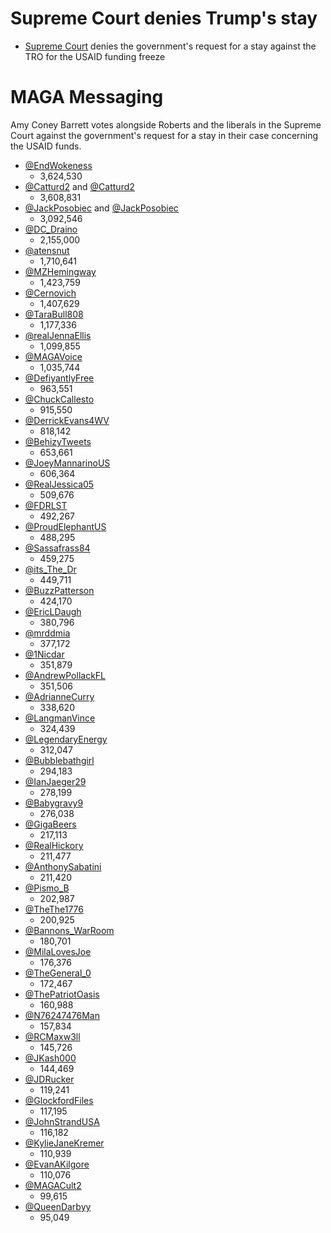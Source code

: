 # Supreme Court denies Trump's stay
- [Supreme Court](https://www.nytimes.com/live/2025/03/05/us/trump-news#foreign-aid-supreme-court-trump) denies the government's request for a stay against the TRO for the USAID funding freeze
# MAGA Messaging
Amy Coney Barrett votes alongside Roberts and the liberals in the Supreme Court against the government's request for a stay in their case concerning the USAID funds.
- [@EndWokeness](https://x.com/EndWokeness/status/1897357014457835827)
	- 3,624,530
- [@Catturd2](https://x.com/catturd2/status/1897292692159390022) and [@Catturd2](https://x.com/catturd2/status/1877529548285165981)
	- 3,608,831
- [@JackPosobiec](https://x.com/JackPosobiec/status/1897338451114254710) and [@JackPosobiec](https://x.com/JackPosobiec/status/1897372206092751045)
	- 3,092,546
- [@DC_Draino](https://x.com/DC_Draino/status/1897341156478111792)
	- 2,155,000
- [@atensnut](https://x.com/atensnut/status/1897349850372641119)
	- 1,710,641
- [@MZHemingway](https://x.com/MZHemingway/status/1897310331699126335)
	- 1,423,759
- [@Cernovich](https://x.com/Cernovich/status/1897333453039001779)
	- 1,407,629
- [@TaraBull808](https://x.com/TaraBull808/status/1897384068783989160)
	- 1,177,336
- [@realJennaEllis](https://x.com/realJennaEllis/status/1897331787837431846)
	- 1,099,855
- [@MAGAVoice](https://x.com/MAGAVoice/status/1897343382596562945)
	- 1,035,744
- [@DefiyantlyFree](https://x.com/DefiyantlyFree/status/1897292116331782472)
	- 963,551
- [@ChuckCallesto](https://x.com/ChuckCallesto/status/1897342665630577049)
	- 915,550
- [@DerrickEvans4WV](https://x.com/DerrickEvans4WV/status/1897363640866750643)
	- 818,142
- [@BehizyTweets](https://x.com/BehizyTweets/status/1897309037525647710)
	- 653,661
- [@JoeyMannarinoUS](https://x.com/JoeyMannarinoUS/status/1897375565797318759)
	- 606,364
- [@RealJessica05](https://x.com/RealJessica05/status/1897369020363629036)
	- 509,676
- [@FDRLST](https://x.com/FDRLST/status/1897326024922456366)
	- 492,267
- [@ProudElephantUS](https://x.com/ProudElephantUS/status/1897383591677714454)
	- 488,295
- [@Sassafrass84](https://x.com/Sassafrass_84/status/1897345981668319399)
	- 459,275
- [@its_The_Dr](https://x.com/its_The_Dr/status/1897380026490015989)
	- 449,711
- [@BuzzPatterson](https://x.com/BuzzPatterson/status/1897349706516455725)
	- 424,170
- [@EricLDaugh](https://x.com/EricLDaugh/status/1897290717674037647)
	- 380,796
- [@mrddmia](https://x.com/mrddmia/status/1897336208717762737)
	- 377,172
- [@1Nicdar](https://x.com/1Nicdar/status/1897350129738547517)
	- 351,879
- [@AndrewPollackFL](https://x.com/AndrewPollackFL/status/1897312929898488084)
	- 351,506
- [@AdrianneCurry](https://x.com/AdrianneCurry/status/1897371147903361143)
	- 338,620
- [@LangmanVince](https://x.com/LangmanVince/status/1897302901267292461)
	- 324,439
- [@LegendaryEnergy](https://x.com/LegendaryEnergy/status/1897313191446896745)
	- 312,047
- [@Bubblebathgirl](https://x.com/bubblebathgirl/status/1897294266038403332)
	- 294,183
- [@IanJaeger29](https://x.com/IanJaeger29/status/1897310392973697305)
	- 278,199
- [@Babygravy9](https://x.com/Babygravy9/status/1897320803701809354)
	- 276,038
- [@GigaBeers](https://x.com/GigaBeers/status/1897332778842349609)
	- 217,113
- [@RealHickory](https://x.com/RealHickory/status/1897382226112950674)
	- 211,477
- [@AnthonySabatini](https://x.com/AnthonySabatini/status/1897357490758857020)
	- 211,420
- [@Pismo_B](https://x.com/Pismo_B/status/1897349270111707324)
	- 202,987
- [@TheThe1776](https://x.com/TheThe1776/status/1897359824251445733)
	- 200,925
- [@Bannons_WarRoom](https://x.com/Bannons_WarRoom/status/1897418228600889612)
	- 180,701
- [@MilaLovesJoe](https://x.com/MilaLovesJoe/status/1897376753452261518)
	- 176,376
- [@TheGeneral_0](https://x.com/TheGeneral_0/status/1897305988564500605)
	- 172,467
- [@ThePatriotOasis](https://x.com/ThePatriotOasis/status/1897340679225008264)
	- 160,988
- [@N76247476Man](https://x.com/N76247476Man/status/1897371740378165719)
	- 157,834
- [@RCMaxw3ll](https://x.com/RCMaxw3ll/status/1897296384451338376)
	- 145,726
- [@JKash000](https://x.com/JKash000/status/1897302276269859118)
	- 144,469
- [@JDRucker](https://x.com/JDRucker/status/1897379398741012743)
	- 119,241
- [@GlockfordFiles](https://x.com/GlockfordFiles/status/1897375569484112023)
	- 117,195
- [@JohnStrandUSA](https://x.com/JohnStrandUSA/status/1897305453966799055)
	- 116,182
- [@KylieJaneKremer](https://x.com/KylieJaneKremer/status/1897312653116428737)
	- 110,939
- [@EvanAKilgore](https://x.com/EvanAKilgore/status/1897329089712914690)
	- 110,076
- [@MAGACult2](https://x.com/MAGACult2/status/1897401975509069985)
	- 99,615
- [@QueenDarbyy](https://x.com/QueenDarbyy/status/1897356231754608721)
	- 95,049

